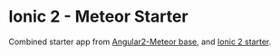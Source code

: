 # Ionic 2 - Meteor Starter

Combined starter app from [Angular2-Meteor base](https://github.com/bsliran/angular2-meteor-base), and [Ionic 2 starter](https://github.com/driftyco/ionic2-starter-sidemenu).
